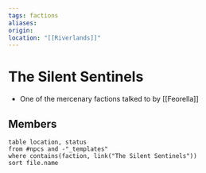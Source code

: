 ```yaml
---
tags: factions
aliases: 
origin: 
location: "[[Riverlands]]"
---
```


# The Silent Sentinels

- One of the mercenary factions talked to by [[Feorella]]

## Members
```dataview
table location, status
from #npcs and -"_templates"
where contains(faction, link("The Silent Sentinels"))
sort file.name
```
